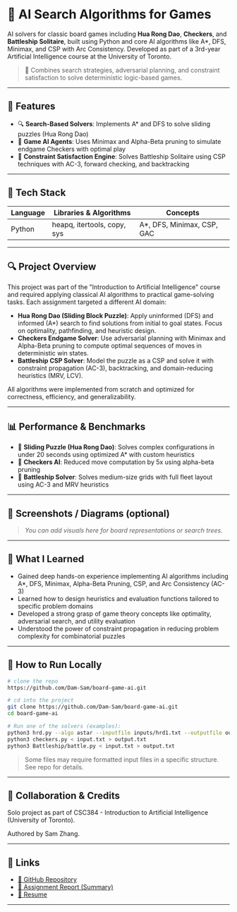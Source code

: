 # 🧠 AI Search Algorithms for Games

AI solvers for classic board games including **Hua Rong Dao**, **Checkers**, and **Battleship Solitaire**, built using Python and core AI algorithms like A\*, DFS, Minimax, and CSP with Arc Consistency. Developed as part of a 3rd-year Artificial Intelligence course at the University of Toronto.

> 🎯 Combines search strategies, adversarial planning, and constraint satisfaction to solve deterministic logic-based games.

---

## 🚀 Features

* 🔍 **Search-Based Solvers**: Implements A\* and DFS to solve sliding puzzles (Hua Rong Dao)
* 🧠 **Game AI Agents**: Uses Minimax and Alpha-Beta pruning to simulate endgame Checkers with optimal play
* 📐 **Constraint Satisfaction Engine**: Solves Battleship Solitaire using CSP techniques with AC-3, forward checking, and backtracking

---

## 🧱 Tech Stack

| Language | Libraries & Algorithms      | Concepts                    |
| -------- | --------------------------- | --------------------------- |
| Python   | heapq, itertools, copy, sys | A\*, DFS, Minimax, CSP, GAC |

---

## 🔍 Project Overview

This project was part of the "Introduction to Artificial Intelligence" course and required applying classical AI algorithms to practical game-solving tasks. Each assignment targeted a different AI domain:

* **Hua Rong Dao (Sliding Block Puzzle)**: Apply uninformed (DFS) and informed (A\*) search to find solutions from initial to goal states. Focus on optimality, pathfinding, and heuristic design.
* **Checkers Endgame Solver**: Use adversarial planning with Minimax and Alpha-Beta pruning to compute optimal sequences of moves in deterministic win states.
* **Battleship CSP Solver**: Model the puzzle as a CSP and solve it with constraint propagation (AC-3), backtracking, and domain-reducing heuristics (MRV, LCV).

All algorithms were implemented from scratch and optimized for correctness, efficiency, and generalizability.

---

## 📊 Performance & Benchmarks

* 🔁 **Sliding Puzzle (Hua Rong Dao)**: Solves complex configurations in under 20 seconds using optimized A\* with custom heuristics
* 🧠 **Checkers AI**: Reduced move computation by 5x using alpha-beta pruning
* 📏 **Battleship Solver**: Solves medium-size grids with full fleet layout using AC-3 and MRV heuristics

---

## 📸 Screenshots / Diagrams (optional)

> *You can add visuals here for board representations or search trees.*

---

## 🧠 What I Learned

* Gained deep hands-on experience implementing AI algorithms including A\*, DFS, Minimax, Alpha-Beta Pruning, CSP, and Arc Consistency (AC-3)
* Learned how to design heuristics and evaluation functions tailored to specific problem domains
* Developed a strong grasp of game theory concepts like optimality, adversarial search, and utility evaluation
* Understood the power of constraint propagation in reducing problem complexity for combinatorial puzzles

---

## 🏁 How to Run Locally

```bash
# clone the repo
https://github.com/Dam-Sam/board-game-ai.git

# cd into the project
git clone https://github.com/Dam-Sam/board-game-ai.git
cd board-game-ai

# Run one of the solvers (examples):
python3 hrd.py --algo astar --inputfile inputs/hrd1.txt --outputfile outputs/hrd1_solved.txt
python3 checkers.py < input.txt > output.txt
python3 Battleship/battle.py < input.txt > output.txt
```

> Some files may require formatted input files in a specific structure. See repo for details.

---

## 🤝 Collaboration & Credits

Solo project as part of CSC384 - Introduction to Artificial Intelligence (University of Toronto).&#x20;

Authored by Sam Zhang.

---

## 🔗 Links

* [🔗 GitHub Repository](https://github.com/Dam-Sam/board-game-ai)
* [📄 Assignment Report (Summary)](AI%20Search%20Algorithms%20For%20Games.md)
* [📄 Resume](https://linkedin.com/in/ssam-zhang)

---
